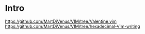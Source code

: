 # Intro
https://github.com/MartDiVenus/VIM/tree/Valentine.vim
https://github.com/MartDiVenus/VIM/tree/hexadecimal-Vim-writing
